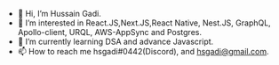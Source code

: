- 👋 Hi, I’m Hussain Gadi.
- 👀 I’m interested in React.JS,Next.JS,React Native, Nest.JS, GraphQL, Apollo-client, URQL, AWS-AppSync and Postgres.
- 🌱 I’m currently learning DSA and advance Javascript.
- 📫 How to reach me hsgadi#0442(Discord), and hsgadi@gmail.com.

<!---
hsgadi/hsgadi is a ✨ special ✨ repository because its `README.md` (this file) appears on your GitHub profile.
You can click the Preview link to take a look at your changes.
--->
